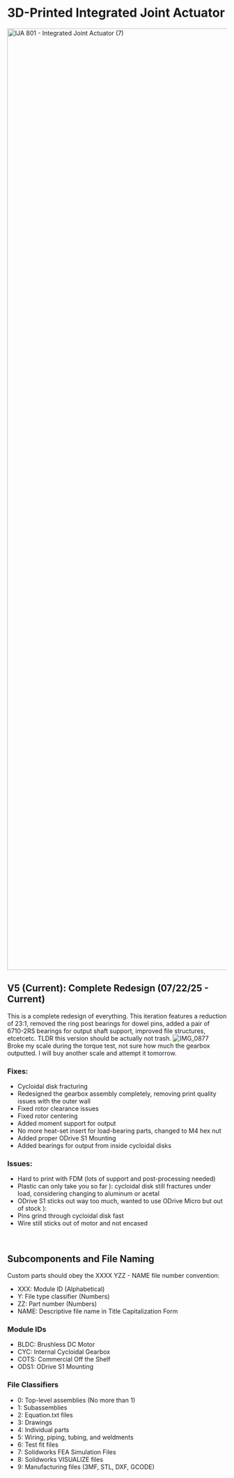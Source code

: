 # 3D-Printed Integrated Joint Actuator 

<img width="3840" height="2160" alt="IJA 801 - Integrated Joint Actuator (7)" src="https://github.com/user-attachments/assets/568b3e46-83d2-45a8-a37c-cf5d1bcd158b" />

## V5 (Current): Complete Redesign (07/22/25 - Current)
This is a complete redesign of everything. This iteration features a reduction of 23:1, removed the ring post bearings for dowel pins, added a pair of 6710-2RS bearings for output shaft support, improved file structures, etcetcetc. TLDR this version should be actually not trash.
![IMG_0877](https://github.com/user-attachments/assets/01ec9199-839e-4878-a55a-4a04bc7202f9)
Broke my scale during the torque test, not sure how much the gearbox outputted. I will buy another scale and attempt it tomorrow.  
### Fixes:
- Cycloidal disk fracturing
- Redesigned the gearbox assembly completely, removing print quality issues with the outer wall
- Fixed rotor clearance issues
- Fixed rotor centering
- Added moment support for output
- No more heat-set insert for load-bearing parts, changed to M4 hex nut
- Added proper ODrive S1 Mounting
- Added bearings for output from inside cycloidal disks
### Issues:
- Hard to print with FDM (lots of support and post-processing needed)
- Plastic can only take you so far ): cycloidal disk still fractures under load, considering changing to aluminum or acetal
- ODrive S1 sticks out way too much, wanted to use ODrive Micro but out of stock ):
- Pins grind through cycloidal disk fast
- Wire still sticks out of motor and not encased  
<br />

## Subcomponents and File Naming
Custom parts should obey the XXXX YZZ - NAME file number convention:  
- XXX: Module ID (Alphabetical)  
- Y: File type classifier (Numbers)  
- ZZ: Part number (Numbers)  
- NAME: Descriptive file name in Title Capitalization Form  

### Module IDs  
- BLDC: Brushless DC Motor  
- CYC: Internal Cycloidal Gearbox  
- COTS: Commercial Off the Shelf  
- ODS1: ODrive S1 Mounting  

### File Classifiers
- 0: Top-level assemblies (No more than 1)  
- 1: Subassemblies  
- 2: Equation.txt files  
- 3: Drawings  
- 4: Individual parts  
- 5: Wiring, piping, tubing, and weldments   
- 6: Test fit files  
- 7: Solidworks FEA Simulation Files  
- 8: Solidworks VISUALIZE files  
- 9: Manufacturing files (3MF, STL, DXF, GCODE)  
